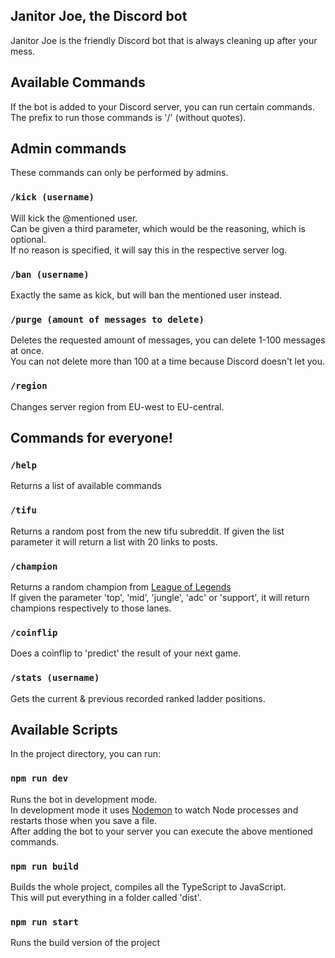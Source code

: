 ## Janitor Joe, the Discord bot

Janitor Joe is the friendly Discord bot that is always cleaning up after your mess.<br>

## Available Commands

If the bot is added to your Discord server, you can run certain commands.<br>
The prefix to run those commands is '/' (without quotes).

## Admin commands

These commands can only be performed by admins.

### `/kick (username)`

Will kick the @mentioned user.<br>
Can be given a third parameter, which would be the reasoning, which is optional.<br>
If no reason is specified, it will say this in the respective server log.

### `/ban (username)`

Exactly the same as kick, but will ban the mentioned user instead.

### `/purge (amount of messages to delete)`

Deletes the requested amount of messages, you can delete 1-100 messages at once.<br>
You can not delete more than 100 at a time because Discord doesn't let you.

### `/region`

Changes server region from EU-west to EU-central.

## Commands for everyone!

### `/help`

Returns a list of available commands

### `/tifu`

Returns a random post from the new tifu subreddit.
If given the list parameter it will return a list with 20 links to posts.

### `/champion`

Returns a random champion from [League of Legends](https://leagueoflegends.com)<br>
If given the parameter 'top', 'mid', 'jungle', 'adc' or 'support', it will return champions respectively to those lanes.

### `/coinflip`

Does a coinflip to 'predict' the result of your next game.

### `/stats (username)`

Gets the current & previous recorded ranked ladder positions.

## Available Scripts

In the project directory, you can run:

### `npm run dev`

Runs the bot in development mode. <br>
In development mode it uses [Nodemon](https://nodemon.io/) to watch Node processes and restarts those when you save a file.<br>
After adding the bot to your server you can execute the above mentioned commands.

### `npm run build`

Builds the whole project, compiles all the TypeScript to JavaScript.<br>
This will put everything in a folder called 'dist'.

### `npm run start`

Runs the build version of the project <br>
